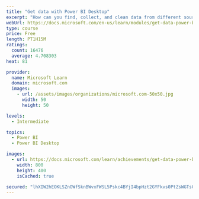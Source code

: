 ```yaml
---
title: "Get data with Power BI Desktop"
excerpt: "How can you find, collect, and clean data from different sources? Power BI is a tool for making sense of your data. You will learn tricks to make data-gathering easier."
webUrl: https://docs.microsoft.com/en-us/learn/modules/get-data-power-bi/
type: course
price: Free
length: PT1H15M
ratings:
  count: 16476
  average: 4.708303
heat: 81

provider:
  name: Microsoft Learn
  domain: microsoft.com
  images:
    - url: /assets/images/organizations/microsoft.com-50x50.jpg
      width: 50
      height: 50

levels:
  - Intermediate

topics:
  - Power BI
  - Power BI Desktop

images:
  - url: https://docs.microsoft.com/learn/achievements/get-data-power-bi-desktop-social.png
    width: 800
    height: 400
    isCached: true

secured: "lhXIW2hEOKLSZnOWfSknBWvxFWSL5Pskc4BYjI4bpHzt2GYFkvs0PtZsWGTsGARtBLatJ1f83lgAZqjTtlcg1uGyfOc8KMU1m7L7yMFaqLZN4/wkOC2ef/e7Q2dISP4Aa0z9zCbkDwFi16GoaKLjrUazWyMmkRQDr6SAdc+oMyUFXtcGky8ncyEiCSZo//+TDvNDhFrPNEarR4oIlH8SsYvlUkD3htXJb3wx3VwWCqL9xkq0pg775PE84gv5r5Wkuwfz6rf07EEy5KxOAjBe/DShvcBEeJwBOsscBUHO3DPnWLWUf6VANYUvRBT+XPNAqd1DM1dLf+Jm0AqCfKcN/n2zLXt1wAcUsddGNTtuw9N7KMXs2cfTvhAJoyomXXcLS4oImVWQlA0q6rvj07gkw8tSEpNYyhSCfA7HYkpDM6i1qnayemvTEBRCwG+AfVEy;PEX2rDp8XQgQzWXyy4wKjg=="
---
```


